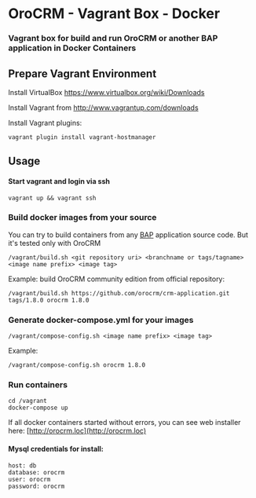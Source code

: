 # OroCRM - Vagrant Box - Docker

### Vagrant box for build and run OroCRM or another BAP application in Docker Containers

## Prepare Vagrant Environment

Install VirtualBox https://www.virtualbox.org/wiki/Downloads

Install Vagrant from http://www.vagrantup.com/downloads

Install Vagrant plugins:

    vagrant plugin install vagrant-hostmanager

## Usage

#### Start vagrant and login via ssh

    vagrant up && vagrant ssh

### Build docker images from your source

You can try to build containers from any [BAP](https://github.com/orocrm/platform) application source code.
But it's tested only with OroCRM

    /vagrant/build.sh <git repository uri> <branchname or tags/tagname> <image name prefix> <image tag>

Example: build OroCRM community edition from official repository:

    /vagrant/build.sh https://github.com/orocrm/crm-application.git tags/1.8.0 orocrm 1.8.0

### Generate docker-compose.yml for your images

    /vagrant/compose-config.sh <image name prefix> <image tag>

Example:

    /vagrant/compose-config.sh orocrm 1.8.0

### Run containers

    cd /vagrant
    docker-compose up

If all docker containers started without errors, you can see web installer here: [http://orocrm.loc](http://orocrm.loc)

#### Mysql credentials for install:
```
host: db
database: orocrm 
user: orocrm 
password: orocrm
```

